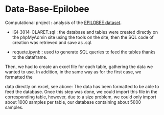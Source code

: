 # Data-Base-Epilobee
Computational project : analysis of the [EPILOBEE dataset](https://data.europa.eu/euodp/en/data/dataset/honey-bee-seasonal-mortality-2012-2014-epilobee-analysis).

- IGI-3014-CLARET.sql : the database and tables were created directly on the phpMyAdmin site using the tools on the site, then the SQL code of creation was retrieved and save as .sql.

- requete.ipynb : used to generate SQL queries to feed the tables thanks to the dataframe.

Then, we had to create an excel file for each table, gathering the data we wanted to use. In addition, in the same way as for the first case, we formatted the

data directly on excel, see above: The data has been formatted to be able to feed the database.
Once this step was done, we could import this file in the corresponding table, however, due to a size problem, we could only import about 1000 samples per table, our database containing about 5000 samples.
